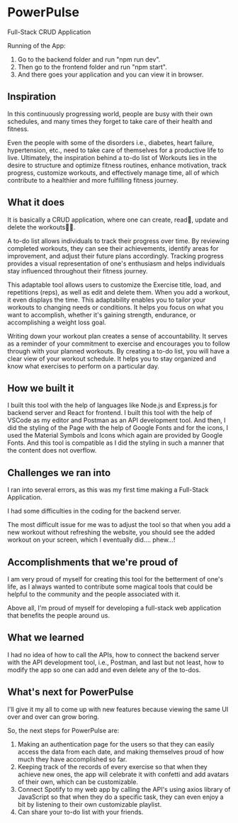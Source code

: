 # PowerPulse
Full-Stack CRUD Application

Running of the App:
1. Go to the backend folder and run "npm run dev".
2. Then go to the frontend folder and run "npm start".
3. And there goes your application and you can view it in browser.

## Inspiration
In this continuously progressing world, people are busy with their own schedules, and many times they forget to take care of their health and fitness.

Even the people with some of the disorders i.e., diabetes, heart failure, hypertension, etc., need to take care of themselves for a productive life to live. Ultimately, the inspiration behind a to-do list of Workouts lies in the desire to structure and optimize fitness routines, enhance motivation, track progress, customize workouts, and effectively manage time, all of which contribute to a healthier and more fulfilling fitness journey.

## What it does
It is basically a CRUD application, where one can create, read📖, update and delete the workouts💪🏽.

A to-do list allows individuals to track their progress over time. By reviewing completed workouts, they can see their achievements, identify areas for improvement, and adjust their future plans accordingly. Tracking progress provides a visual representation of one's enthusiasm and helps individuals stay influenced throughout their fitness journey.

This adaptable tool allows users to customize the Exercise title, load, and repetitions (reps), as well as edit and delete them. When you add a workout, it even displays the time.
This adaptability enables you to tailor your workouts to changing needs or conditions. It helps you focus on what you want to accomplish, whether it's gaining strength, endurance, or accomplishing a weight loss goal.

Writing down your workout plan creates a sense of accountability. It serves as a reminder of your commitment to exercise and encourages you to follow through with your planned workouts. By creating a to-do list, you will have a clear view of your workout schedule. It helps you to stay organized and know what exercises to perform on a particular day.

## How we built it
I built this tool with the help of languages like Node.js and Express.js for backend server and React for frontend. I built this tool with the help of VSCode as my editor and Postman as an API development tool.
And then, I did the styling of the Page with the help of Google Fonts and for the icons, I used the Material Symbols and Icons which again are provided by Google Fonts. And this tool is compatible as I did the styling in such a manner that the content does not overflow.

## Challenges we ran into
I ran into several errors, as this was my first time making a Full-Stack Application.

I had some difficulties in the coding for the backend server.

The most difficult issue for me was to adjust the tool so that when you add a new workout without refreshing the website, you should see the added workout on your screen, which I eventually did.... phew...!

## Accomplishments that we're proud of
I am very proud of myself for creating this tool for the betterment of one's life, as I always wanted to contribute some magical tools that could be helpful to the community and the people associated with it.

Above all, I'm proud of myself for developing a full-stack web application that benefits the people around us.

## What we learned
I had no idea of how to call the APIs, how to connect the backend server with the API development tool, i.e., Postman, and last but not least, how to modify the app so one can add and even delete any of the to-dos.

## What's next for PowerPulse
I'll give it my all to come up with new features because viewing the same UI over and over can grow boring.

So, the next steps for PowerPulse are:

1.  Making an authentication page for the users so that they can easily access the data from each date, 
 and making themselves proud of how much they have accomplished so far.
2.  Keeping track of the records of every exercise so that when they achieve new ones, the app will celebrate it with confetti and add avatars of their own, which can be customizable.
3.  Connect Spotify to my web app by calling the API's using axios library of JavaScript so that when they do a specific task, they can even enjoy a bit by listening to their own customizable playlist.
4.  Can share your to-do list with your friends.
